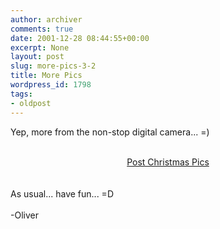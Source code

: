 ```yaml
---
author: archiver
comments: true
date: 2001-12-28 08:44:55+00:00
excerpt: None
layout: post
slug: more-pics-3-2
title: More Pics
wordpress_id: 1798
tags:
- oldpost
---
```


Yep, more from the non-stop digital camera... =)<br /><br /><center><a href="http://www.oliverweb.com/pics/college/postchristmas">Post Christmas Pics</a></center><br /><br />As usual... have fun... =D<br /><br />-Oliver